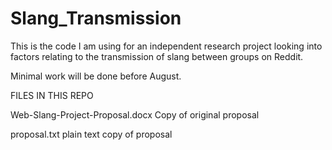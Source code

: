 # Slang_Transmission
This is the code I am using for an independent research project looking into factors relating to the transmission of slang between groups on Reddit.

Minimal work will be done before August.

FILES IN THIS REPO

Web-Slang-Project-Proposal.docx
	Copy of original proposal

proposal.txt
	plain text copy of proposal

